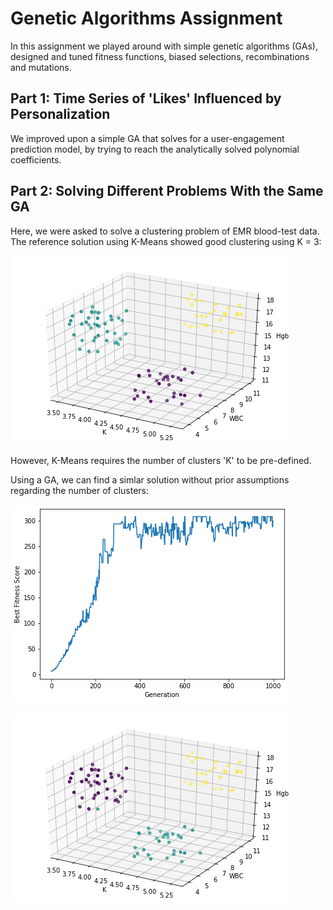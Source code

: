 # Genetic Algorithms Assignment

In this assignment we played around with simple genetic algorithms (GAs), designed and tuned fitness functions, biased selections, recombinations and mutations.

## Part 1: Time Series of 'Likes' Influenced by Personalization

We improved upon a simple GA that solves for a user-engagement prediction model, by trying to reach the analytically solved polynomial coefficients.

## Part 2: Solving Different Problems With the Same GA

Here, we were asked to solve a clustering problem of EMR blood-test data. The reference solution using K-Means showed good clustering using K = 3:

![k-means](figures/k-means.png)

However, K-Means requires the number of clusters 'K' to be pre-defined.

Using a GA, we can find a simlar solution without prior assumptions regarding the number of clusters:

![fitness-generations](figures/fit-gen.png)

![ga](figures/ga.png)
